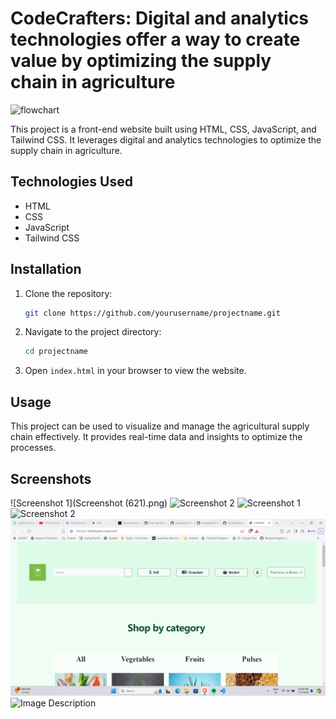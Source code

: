 # CodeCrafters: Digital and analytics technologies offer a way to create value by optimizing the supply chain in agriculture
![flowchart](https://github.com/prajwalpkp2106/CodeCrafters/assets/135339042/15d6d125-21af-4945-950a-f9aff204dd00)

This project is a front-end website built using HTML, CSS, JavaScript, and Tailwind CSS. It leverages digital and analytics technologies to optimize the supply chain in agriculture.

## Technologies Used

- HTML
- CSS
- JavaScript
- Tailwind CSS

## Installation

1. Clone the repository:
    ```bash
    git clone https://github.com/yourusername/projectname.git
    ```

2. Navigate to the project directory:
    ```bash
    cd projectname
    ```

3. Open `index.html` in your browser to view the website.

## Usage

This project can be used to visualize and manage the agricultural supply chain effectively. It provides real-time data and insights to optimize the processes.

## Screenshots
![Screenshot 1](Screenshot (621).png)
![Screenshot 2](Screenshot(622).png)
![Screenshot 1](Screenshot(621).png)
![Screenshot 2](Screenshot(622).png)
<img src="Screenshot (621).png" alt="Image Description">
<img src="Screenshot(622).png" alt="Image Description">

